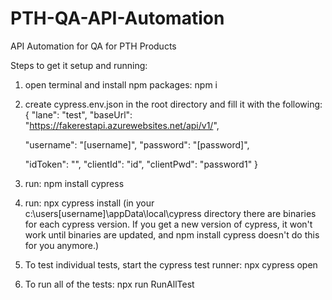 # PTH-QA-API-Automation
API Automation for QA for PTH Products

Steps to get it setup and running:

1. open terminal and install npm packages: npm i
2. create cypress.env.json in the root directory and fill it with the following:
{
    "lane": "test",
    "baseUrl": "https://fakerestapi.azurewebsites.net/api/v1/",
    
    "username": "[username]",
    "password": "[password]",

    "idToken":  "",
    "clientId": "id",
    "clientPwd": "password1"
}

3. run: npm install cypress
4. run: npx cypress install  (in your c:\users\[username]\appData\local\cypress directory there are binaries for each cypress version.  If you get a new version of cypress, it won't work until binaries are updated, and npm install cypress doesn't do this for you anymore.)
5. To test individual tests, start the cypress test runner: npx cypress open 
6. To run all of the tests: npx run RunAllTest